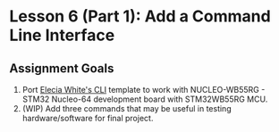 # Lesson 6 (Part 1): Add a Command Line Interface
## Assignment Goals
1) Port [Elecia White's CLI](https://github.com/eleciawhite/reusable) template to work with NUCLEO-WB55RG - STM32 Nucleo-64 development board with STM32WB55RG MCU.
2) (WIP) Add three commands that may be useful in testing hardware/software for final project. 
